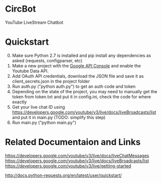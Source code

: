 # CircBot
YouTube LiveStream Chatbot 

# Quickstart
0. Make sure Python 2.7 is installed and pip install any dependencies as asked (requests, configparser, etc)
1. Make a new project with the [Google API Console](https://console.developers.google.com/apis/) and enable the Youtube Data API.  
2. Add OAuth API credentials, download the JSON file and save it as client_secrets.json in the project folder
3. Run auth.py ("python auth.py") to get an auth code and token
4. Depending on the state of the project, you may need to manually get the token from token.txt and put it in config.ini, check the code for where exactly
5. Get your live chat ID using https://developers.google.com/youtube/v3/live/docs/liveBroadcasts/list and put it in main.py (TODO: simplify this step)
6. Run main.py ("python main.py")


# Related Documentaion and Links
https://developers.google.com/youtube/v3/live/docs/liveChatMessages
https://developers.google.com/youtube/v3/live/docs/liveBroadcasts/list
https://developers.google.com/youtube/v3/live/getting-started

http://docs.python-requests.org/en/latest/user/quickstart/